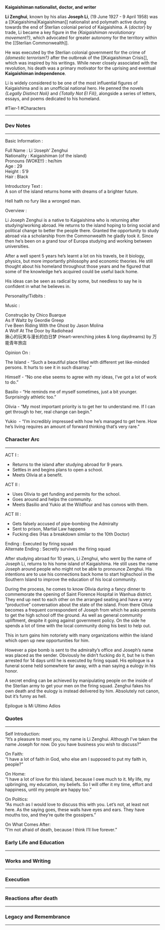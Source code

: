 **Kaigaishiman nationalist, doctor, and writer**

**Li Zenghui**, known by his alias **Joseph Li**, (19 June 1927 - 9 April 1958) was a [[Kaigaishima|Kaigaishiman]] nationalist and polymath active during towards the end of Sterlian colonial period of Kaigaishima. A {*doctor*} by trade, Li became a key figure in the *{Kaigaishiman revolutionary movement?}*, which advocated for greater autonomy for the territory within the [[Sterlian Commonwealth]].

He was executed by the Sterlian colonial government for the crime of *{domestic terrorism?}* after the outbreak of the [[Kaigaishiman Crisis]], which was inspired by his writings. While never closely associated with the revolution, his death was a primary motivator for the uprising and eventual **Kaigaishiman independence**.

Li is widely considered to be one of the most influential figures of Kaigaishima and is an unofficial national hero. He penned the novels *{Legally Distinct Noli}* and *{Totally Not El Fili}*, alongside a series of letters, essays, and poems dedicated to his homeland.

#Tier-1 #Characters 

---
### Dev Notes
---
Basic Information :  
  
Full Name : Li ‘Joseph’ Zenghui  
Nationality : Kaigaishiman (of the island)  
Pronouns (WOKE!!) : he/him  
Age : 29  
Height : 5’9  
Hair : Black  

Introductory Text :  
A son of the island returns home with dreams of a brighter future.

Hell hath no fury like a wronged man.  
  
Overview :  
  
Li Joseph Zenghui is a native to Kaigaishima who is returning after studying/working abroad. He returns to the island hoping to bring social and political change to better the people there. Granted the opportunity to study abroad via a scholarship from the Commonwealth he gladly took it. Since then he’s been on a grand tour of Europa studying and working between universities.  
  
After a well spent 5 years he’s learnt a lot on his travels, be it biology, physics, but more importantly philosophy and economic theories. He still thought about his homeland throughout those years and he figured that some of the knowledge he’s acquired could be useful back home.  
  
His ideas can be seen as radical by some, but needless to say he is confident in what he believes in.  
  
Personality/Tidbits : 

  
Music :  
  
Construção by Chico Buarque  
As If Waltz by Geordie Greep  
I’ve Been Riding With the Ghost by Jason Molina  
A Wolf At The Door by Radiohead  
揪心的玩笑与漫长的白日梦 (Heart-wrenching jokes & long daydreams) by 万能青年旅店  
  
Opinion On : 

  
The Island - “Such a beautiful place filled with different yet like-minded persons. It hurts to see it in such disarray.”

  
Himself - “No one else seems to agree with my ideas, I’ve got a lot of work to do.”

  
Basilio - “He reminds me of myself sometimes, just a bit younger. Surprisingly athletic too.”

  
Olivia - “My most important priority is to get her to understand me. If I can get through to her, real change can begin.”

  
Yukio  - “I’m incredibly impressed with how he’s managed to get here. How he’s living requires an amount of forward thinking that’s very rare.”

  
### Character Arc 
---
ACT I :  
- Returns to the island after studying abroad for 9 years.  
- Settles in and begins plans to open a school.  
- Meets Olivia at a benefit.  
  
ACT II :  
- Uses Olivia to get funding and permits for the school.  
- Goes around and helps the community.  
- Meets Basilio and Yukio at the Wildflour and has convos with them.  
  
ACT III :  
- Gets falsely accused of pipe-bombing the Admiralty  
- Sent to prison, Martial Law happens  
- Fucking dies (Has a breakdown similar to the 10th Doctor)  
  
Ending : Executed by firing squad  
Alternate Ending : Secretly survives the firing squad

After studying abroad for 10 years, Li Zenghui, who went by the name of Joseph Li, returns to his home island of Kaigaishima. He still uses the name Joseph around people who might not be able to pronounce Zenghui. His intentions are to use his connections back home to start highschool in the Southern Island to improve the education of his local community.  
  
During the process, he comes to know Olivia during a fancy dinner to commemorate the opening of Saint Florence Hospital in Wanhua district. They end up next to each other on the arranged seating and have a very “productive” conversation about the state of the island. From there Olivia becomes a frequent correspondent of Joseph from which he asks permits to get the high school off the ground. As well as general community upliftment, despite it going against government policy. On the side he spends a lot of time with the local community doing his best to help out.  
  

This in turn gains him notoriety with many organizations within the island which open up new opportunities for him.  
  
However a pipe bomb is sent to the admiralty’s office and Joseph’s name was placed as the sender. Obviously he didn’t fucking do it, but he is then arrested for 14 days until he is executed by firing squad. His epilogue is a funeral scene held somewhere far away, with a man saying a eulogy in his honor.  
  
A secret ending can be achieved by manipulating people on the inside of the Sterlian army to get your men on the firing squad. Zenghui fakes his own death and the eulogy is instead delivered by him. Absolutely not canon, but it’s funny as hell.

  
Epilogue is Mi Ultimo Adios

### Quotes
---
Self Introduction:  
“It’s a pleasure to meet you, my name is Li Zenghui. Although I’ve taken the name Joseph for now. Do you have business you wish to discuss?”  
  
On Faith:  
“I have a lot of faith in God, who else am I supposed to put my faith in, people?”  
  
On Home:  
“I have a lot of love for this island, because I owe much to it. My life, my upbringing, my education, my beliefs. So I will offer it my time, effort and happiness, until my people are happy too.”  
  
On Politics:  
“As much as I would love to discuss this with you. Let’s not, at least not here. As the saying goes, these walls have eyes and ears. They have mouths too, and they’re quite the gossipers.”

On What Comes After:  
“I’m not afraid of death, because I think I’ll live forever.”
### Early Life and Education
---

### Works and Writing
---


### Execution
---

### Reactions after death
---

### Legacy and Remembrance
---

